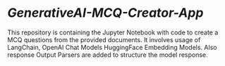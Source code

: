 # *GenerativeAI-MCQ-Creator-App*
This repository is containing the Jupyter Notebook with code to create a MCQ questions from the provided documents. It involves usage of LangChain, OpenAI Chat Models HuggingFace Embedding Models. Also response Output Parsers are added to structure the model response.
